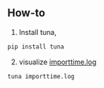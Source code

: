 ## How-to

1. Install tuna,
```bash
pip install tuna
```

2. visualize [importtime.log](importtime.log)
```bash
tuna importtime.log
```

